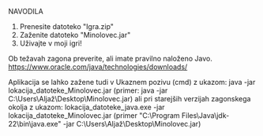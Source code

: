 NAVODILA
1. Prenesite datoteko "Igra.zip"
2. Zaženite datoteko "Minolovec.jar"
3. Uživajte v moji igri!

Ob težavah zagona preverite, ali imate pravilno naloženo Javo. 
https://www.oracle.com/java/technologies/downloads/ 

Aplikacija se lahko zažene tudi v Ukaznem pozivu (cmd) z ukazom:
  java -jar lokacija_datoteke_Minolovec.jar (primer: java -jar C:\Users\Aljaž\Desktop\Minolovec.jar)
ali pri starejših verzijah zagonskega okolja z ukazom:
  lokacija_datoteke_java.exe -jar lokacija_datoteke_Minolovec.jar (primer "C:\Program Files\Java\jdk-22\bin\java.exe" -jar C:\Users\Aljaž\Desktop\Minolovec.jar) 
